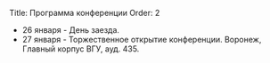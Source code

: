 Title: Программа конференции
Order: 2

* 26 января - День заезда.
* 27 января - Торжественное открытие конференции. Воронеж, Главный корпус ВГУ, ауд. 435.
